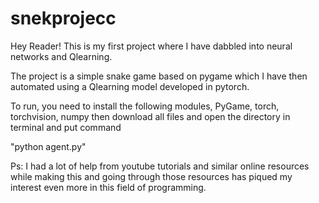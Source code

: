 # snekprojecc

Hey Reader! This is my first project where I have dabbled into neural networks and Qlearning.

The project is a simple snake game based on pygame which I have then automated using a Qlearning model developed in pytorch.

To run, you need to install the following modules,
PyGame, torch, torchvision, numpy
then download all files and open the directory in terminal and put command 

"python agent.py"


Ps: I had a lot of help from youtube tutorials and similar online resources while making this and going through those resources has piqued my interest even more in this field of programming. 